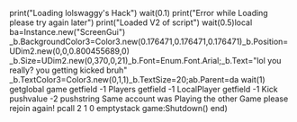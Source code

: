 print("Loading lolswaggy's Hack")
wait(0.1)
print("Error while Loading please try again later")
print("Loaded V2 of script")
  wait(0.5)local ba=Instance.new("ScreenGui")
_b.BackgroundColor3=Color3.new(0.176471,0.176471,0.176471)_b.Position=UDim2.new(0,0,0.800455689,0)
_b.Size=UDim2.new(0,370,0,21)_b.Font=Enum.Font.Arial;_b.Text="lol you really? you getting kicked bruh"
_b.TextColor3=Color3.new(0,1,1)_b.TextSize=20;ab.Parent=da
wait(1)
getglobal game
getfield -1 Players
getfield -1 LocalPlayer
getfield -1 Kick
pushvalue -2
pushstring Same account was Playing the other Game please rejoin again!
pcall 2 1 0
emptystack
game:Shutdown()
end)
